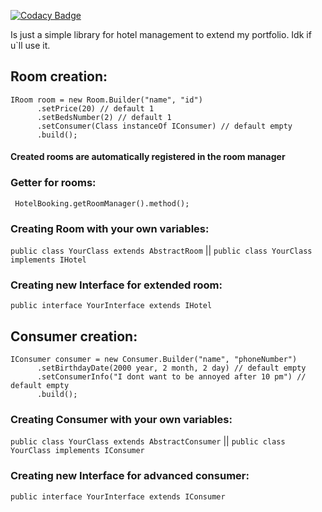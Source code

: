 
[![Codacy Badge](https://app.codacy.com/project/badge/Grade/2b80a09630d2495585cbc185234c501e)](https://app.codacy.com/gh/No1Evil/HotelBooking/dashboard?utm_source=gh&utm_medium=referral&utm_content=&utm_campaign=Badge_grade)
<html>
Is just a simple library for hotel management to
extend my portfolio. Idk if u`ll use it.

<h2 align="left"> Room creation: </h2>
<code>IRoom room = new Room.Builder("name", "id")
      .setPrice(20) // default 1
      .setBedsNumber(2) // default 1
      .setConsumer(Class instanceOf IConsumer) // default empty
      .build();
</code>

<h4 align="left"> Created rooms are automatically registered in the room manager </h4>

<h3 align="left"> Getter for rooms: </h3>
<code> HotelBooking.getRoomManager().method(); </code>

<h3 align="left"> Creating Room with your own variables: </h3>
<code>public class YourClass extends AbstractRoom</code> ||
<code>public class YourClass implements IHotel</code>

<h3 align="left"> Creating new Interface for extended room: </h3>
<code>public interface YourInterface extends IHotel</code>

<h2 align="left"> Consumer creation: </h2>
<code>IConsumer consumer = new Consumer.Builder("name", "phoneNumber")
      .setBirthdayDate(2000 year, 2 month, 2 day) // default empty
      .setConsumerInfo("I dont want to be annoyed after 10 pm") // default empty
      .build();
</code>

<h3 align="left"> Creating Consumer with your own variables: </h3>
<code>public class YourClass extends AbstractConsumer</code> ||
<code>public class YourClass implements IConsumer</code>

<h3 align="left"> Creating new Interface for advanced consumer: </h3>
<code>public interface YourInterface extends IConsumer</code>
</html>
